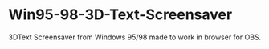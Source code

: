 # Win95-98-3D-Text-Screensaver
3DText Screensaver from Windows 95/98 made to work in browser for OBS.
 
